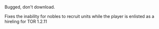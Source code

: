 Bugged, don't download.

Fixes the inability for nobles to recruit units while the player is enlisted as a hireling for TOR 1.2.11
